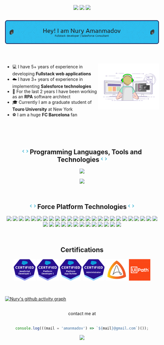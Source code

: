  <!-- <h1> Hi there, I'm Nury 👋 </h1> -->
 
<div align="center">
  <img src="https://visitor-badge.laobi.icu/badge?page_id=amanmadov" />
  <a href="https://github.com/amanmadov"><img src="https://img.shields.io/github/followers/amanmadov?label=Follow&logo=github&style=flat" /></a>
  <a href="https://twitter.com/amanmadov"><img src="https://img.shields.io/twitter/follow/amanmadov?label=Follow&color=1DA1F2&logo=twitter&style=flat" /> </a>
</div>

 <br/>
 
 ![Header](../assets/header1.png) 

<br/>
<br/>

<div>

 <img align="right" width="200" src="./assets/coder.gif">

 - 💻  I have 5+ years of experience in developing <strong>Fullstack web applications</strong>
 - ☁️  I have 3+ years of experience in implementing <strong>Salesforce technologies</strong>
 - 🤖  For the last 2 years I have been working as an <strong>RPA</strong> software architect
 - 🎓  Currently I am a graduate student of <strong>Touro University</strong> at New York
 - ⚽  I am a huge <strong>FC Barcelona</strong> fan

</div> 

<br/>
<br/>
<br/>

<div align="center">
 <h2><img src="./assets/code.gif" height="20">  Programming Languages, Tools and Technologies  <img src="./assets/code.gif" height="20"></h2>

 <p align="center">
     <a href="https://skillicons.dev">
         <img src="https://skillicons.dev/icons?i=cs,js,nodejs,express,react,jquery,mongodb,postgres,html,css,bootstrap,tailwind,webpack,babel,jest" />
     </a>
 </p>

 <p align="center">
     <a href="https://skillicons.dev">
         <img src="https://skillicons.dev/icons?i=graphql,fastapi,postman,regex,git,github,gitlab,docker,jenkins,kubernetes,linux,visualstudio,vscode,atom,xd" />
     </a>
 </p>

</div>

<br/>

<div align="center">
  <h2><img src="./assets/code.gif" height="20"> Force Platform Technologies <img src="./assets/code.gif" height="20"></h2>

  ![](https://img.shields.io/badge/-salesforce-blue)
  ![](https://img.shields.io/badge/-salesforce--crm-blue)
  ![](https://img.shields.io/badge/-salesforce--admin-blue)
  ![](https://img.shields.io/badge/-salesforce--development-blue)
  ![](https://img.shields.io/badge/-salesforce--automation-blue)
  ![](https://img.shields.io/badge/-salesforce--flow-blue)
  ![](https://img.shields.io/badge/-sales--cloud-blue)
  ![](https://img.shields.io/badge/-service--cloud-blue)
  ![](https://img.shields.io/badge/-marketing--cloud-blue)
  ![](https://img.shields.io/badge/-commerce--cloud-blue)
  ![](https://img.shields.io/badge/-customer--360-blue)
  ![](https://img.shields.io/badge/-salesforce--integration-blue)
  ![](https://img.shields.io/badge/-salesforce--apis-blue)
  ![](https://img.shields.io/badge/-rest--integration-blue)
  ![](https://img.shields.io/badge/-salesforce--workflows-blue)
  ![](https://img.shields.io/badge/-salesforce--deployment-blue)
  ![](https://img.shields.io/badge/-salesforce--customization-blue)
  ![](https://img.shields.io/badge/-apex-blue) 
  ![](https://img.shields.io/badge/-lwc-blue)
  ![](https://img.shields.io/badge/-soql-blue)
  ![](https://img.shields.io/badge/-sosl-blue)
  ![](https://img.shields.io/badge/-lightning--framework-blue)
  ![](https://img.shields.io/badge/-aura--framework-blue)
  ![](https://img.shields.io/badge/-force.com-blue)
  ![](https://img.shields.io/badge/-apex--triggers-blue)
  ![](https://img.shields.io/badge/-visual--force-blue)
  ![](https://img.shields.io/badge/-bulk--api-blue)
  ![](https://img.shields.io/badge/-web--components-blue)
  ![](https://img.shields.io/badge/-salesforce--cpq-blue)
  ![](https://img.shields.io/badge/-mulesoft-blue)
  ![](https://img.shields.io/badge/-flosum-blue)
  ![](https://img.shields.io/badge/-ci%2Fcd-blue)
  ![](https://img.shields.io/badge/-omnistudio-blue)
  ![](https://img.shields.io/badge/-data--loader-blue)
  ![](https://img.shields.io/badge/-salesforce--dx-blue)
  ![](https://img.shields.io/badge/-vlocity-blue)
  ![](https://img.shields.io/badge/-copado-blue)
  ![](https://img.shields.io/badge/-lightning--design--system-blue)

</div>

<br/>

<div align="center">
  <h2>Certifications</h2>
  <img src="../assets/icons/icon1.png" height="70">
  <img src="../assets/icons/icon2.png" height="70">
  <img src="../assets/icons/icon3.png" height="70">
  <img src="../assets/icons/icon4.png" height="70">
  <img src="../assets/icons/icon6.png" height="70">
  <img src="../assets/icons/icon7.png" height="70">
</div>

<br/>
<br/>
 
 [![Nury's github activity graph](https://github-readme-activity-graph.cyclic.app/graph?username=amanmadov&bg_color=0d1117&color=c9c9c9&line=4c779e&point=a8e5ff&area=true&hide_border=true)](https://github.com/amanmadov/github-readme-activity-graph)

<br/>

<!--  
![amanmadov GitHub Stats](https://github-readme-stats.vercel.app/api?username=amanmadov&&show_icons=true&title_color=ffffff&icon_color=bb2acf&text_color=daf7dc&bg_color=151515)
 
 <br/>
<p align="center">
    <img src="https://github-readme-stats.vercel.app/api/top-langs?username=amanmadov&show_icons=true&locale=en" alt="Nury Amanmadov" width="300" />
</p>
<br/>
-->

<div align="center">
  contact me at  
  <br/> <br/>

  ```js
  console.log(((mail = 'amanmadov') => `${mail}@gmail.com`)());
  ```

</div>

<p align="center">
  <img src="https://capsule-render.vercel.app/api?type=waving&color=gradient&height=70&section=footer"/>
</p>

